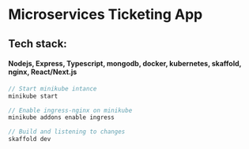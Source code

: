# Microservices Ticketing App

## Tech stack:

#### Nodejs, Express, Typescript, mongodb, docker, kubernetes, skaffold, nginx, React/Next.js

```javascript
// Start minikube intance
minikube start

// Enable ingress-nginx on minikube
minikube addons enable ingress

// Build and listening to changes
skaffold dev
```
